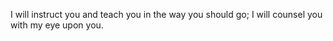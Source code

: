 I will instruct you and teach you in the way you should go; I will counsel you with my eye upon you.
